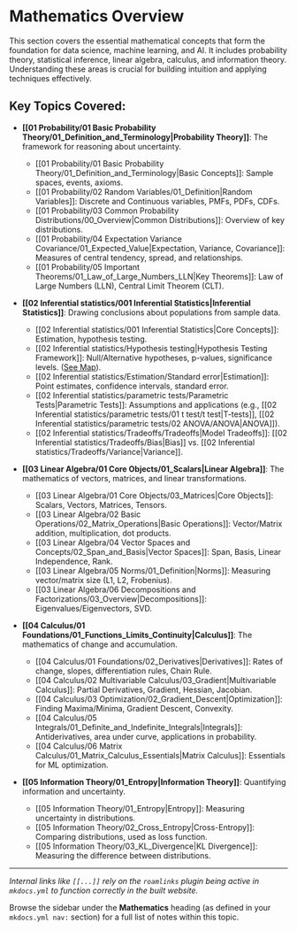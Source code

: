 # Mathematics Overview

This section covers the essential mathematical concepts that form the foundation for data science, machine learning, and AI. It includes probability theory, statistical inference, linear algebra, calculus, and information theory. Understanding these areas is crucial for building intuition and applying techniques effectively.

## Key Topics Covered:

*   **[[01 Probability/01 Basic Probability Theory/01_Definition_and_Terminology|Probability Theory]]**: The framework for reasoning about uncertainty.
    *   [[01 Probability/01 Basic Probability Theory/01_Definition_and_Terminology|Basic Concepts]]: Sample spaces, events, axioms.
    *   [[01 Probability/02 Random Variables/01_Definition|Random Variables]]: Discrete and Continuous variables, PMFs, PDFs, CDFs.
    *   [[01 Probability/03 Common Probability Distributions/00_Overview|Common Distributions]]: Overview of key distributions.
    *   [[01 Probability/04 Expectation Variance Covariance/01_Expected_Value|Expectation, Variance, Covariance]]: Measures of central tendency, spread, and relationships.
    *   [[01 Probability/05 Important Theorems/01_Law_of_Large_Numbers_LLN|Key Theorems]]: Law of Large Numbers (LLN), Central Limit Theorem (CLT).

*   **[[02 Inferential statistics/001 Inferential Statistics|Inferential Statistics]]**: Drawing conclusions about populations from sample data.
    *   [[02 Inferential statistics/001 Inferential Statistics|Core Concepts]]: Estimation, hypothesis testing.
    *   [[02 Inferential statistics/Hypothesis testing|Hypothesis Testing Framework]]: Null/Alternative hypotheses, p-values, significance levels. ([See Map](./02%20Inferential%20statistics/maps/hyp_testing_map.excalidraw.svg)).
    *   [[02 Inferential statistics/Estimation/Standard error|Estimation]]: Point estimates, confidence intervals, standard error.
    *   [[02 Inferential statistics/parametric tests/Parametric Tests|Parametric Tests]]: Assumptions and applications (e.g., [[02 Inferential statistics/parametric tests/01 t test/t test|T-tests]], [[02 Inferential statistics/parametric tests/02 ANOVA/ANOVA|ANOVA]]).
    *   [[02 Inferential statistics/Tradeoffs/Tradeoffs|Model Tradeoffs]]: [[02 Inferential statistics/Tradeoffs/Bias|Bias]] vs. [[02 Inferential statistics/Tradeoffs/Variance|Variance]].

*   **[[03 Linear Algebra/01 Core Objects/01_Scalars|Linear Algebra]]**: The mathematics of vectors, matrices, and linear transformations.
    *   [[03 Linear Algebra/01 Core Objects/03_Matrices|Core Objects]]: Scalars, Vectors, Matrices, Tensors.
    *   [[03 Linear Algebra/02 Basic Operations/02_Matrix_Operations|Basic Operations]]: Vector/Matrix addition, multiplication, dot products.
    *   [[03 Linear Algebra/04 Vector Spaces and Concepts/02_Span_and_Basis|Vector Spaces]]: Span, Basis, Linear Independence, Rank.
    *   [[03 Linear Algebra/05 Norms/01_Definition|Norms]]: Measuring vector/matrix size (L1, L2, Frobenius).
    *   [[03 Linear Algebra/06 Decompositions and Factorizations/03_Overview|Decompositions]]: Eigenvalues/Eigenvectors, SVD.

*   **[[04 Calculus/01 Foundations/01_Functions_Limits_Continuity|Calculus]]**: The mathematics of change and accumulation.
    *   [[04 Calculus/01 Foundations/02_Derivatives|Derivatives]]: Rates of change, slopes, differentiation rules, Chain Rule.
    *   [[04 Calculus/02 Multivariable Calculus/03_Gradient|Multivariable Calculus]]: Partial Derivatives, Gradient, Hessian, Jacobian.
    *   [[04 Calculus/03 Optimization/02_Gradient_Descent|Optimization]]: Finding Maxima/Minima, Gradient Descent, Convexity.
    *   [[04 Calculus/05 Integrals/01_Definite_and_Indefinite_Integrals|Integrals]]: Antiderivatives, area under curve, applications in probability.
    *   [[04 Calculus/06 Matrix Calculus/01_Matrix_Calculus_Essentials|Matrix Calculus]]: Essentials for ML optimization.

*   **[[05 Information Theory/01_Entropy|Information Theory]]**: Quantifying information and uncertainty.
    *   [[05 Information Theory/01_Entropy|Entropy]]: Measuring uncertainty in distributions.
    *   [[05 Information Theory/02_Cross_Entropy|Cross-Entropy]]: Comparing distributions, used as loss function.
    *   [[05 Information Theory/03_KL_Divergence|KL Divergence]]: Measuring the difference between distributions.

---

*Internal links like `[[...]]` rely on the `roamlinks` plugin being active in `mkdocs.yml` to function correctly in the built website.*

Browse the sidebar under the **Mathematics** heading (as defined in your `mkdocs.yml nav:` section) for a full list of notes within this topic.